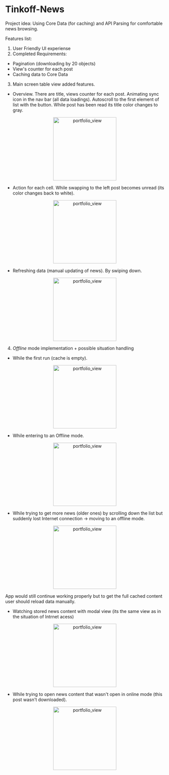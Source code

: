 # Tinkoff-News
Project idea: Using Core Data (for caching) and API Parsing for comfortable news browsing. 

Features list:
1. User Friendly UI experiense
2. Completed Requirements:
  * Pagination (downloading by 20 objects)
  * View's counter for each post
  * Caching data to Core Data
  
3. Main screen table view added features.
  * Overview. There are title, views counter for each post. 
  Animating sync icon in the nav bar (all data loadings). Autoscroll to the first element of list with the button.
  While post has been read its title color changes to gray.
  <p align="center">
   <img width="200" alt="portfolio_view" src="https://images2.imgbox.com/b1/a4/LBq42Jos_o.png">
  </p>
  
  * Action for each cell. While swapping to the left post becomes unread (its color changes back to white).
  <p align="center">
   <img width="200" alt="portfolio_view" src="https://images2.imgbox.com/31/b3/CbLVbsgQ_o.png">
  </p>
  
  * Refreshing data (manual updating of news). By swiping down. 
  <p align="center">
   <img width="200" alt="portfolio_view" src="https://images2.imgbox.com/22/ba/s8vF5A2b_o.png">
  </p>
  
4. *Offline* mode implementation + possible situation handling
  * While the first run (cache is empty).
  <p align="center">
   <img width="200" alt="portfolio_view" src="https://images2.imgbox.com/ea/3c/5p4SLOyy_o.png">
  </p>
  
  * While entering to an Offline mode.
  <p align="center">
   <img width="200" alt="portfolio_view" src="https://images2.imgbox.com/8f/6e/sIkEFCXb_o.png">
  </p>
  
  * While trying to get more news (older ones) by scrolling down the list but suddenly lost Internet connection -> moving to an offline mode.
  <p align="center">
   <img width="200" alt="portfolio_view" src="https://images2.imgbox.com/46/26/zZQxtUtE_o.png">
  </p>
  
  App would still continue working properly but to get the full cached content user should reload data manually.
  
  * Watching stored news content with modal view (its the same view as in the situation of Intrnet acess)
  <p align="center">
   <img width="200" alt="portfolio_view" src="https://images2.imgbox.com/99/87/CDtRPVeT_o.png">
  </p>
  
  * While trying to open news content that wasn't open in online mode (this post wasn't downloaded).
  <p align="center">
   <img width="200" alt="portfolio_view" src="https://images2.imgbox.com/82/a1/dCWbBPQ1_o.png">
  </p> 
  
